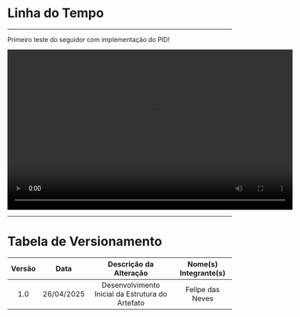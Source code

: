 # Linha do Tempo

---

Primeiro teste do seguidor com implementação do PID!

<center>
<video width="640" height="360" controls>
  <source src="/videos/primeiroTeste.mp4" type="video/mp4">
  Seu navegador não suporta o elemento de vídeo.
</video>
</center>

---

# Tabela de Versionamento 

| Versão | Data | Descrição da Alteração | Nome(s) Integrante(s) |
| :----: | :--: | :--------------------: | :-------------------: |
| 1.0 | 26/04/2025 | Desenvolvimento Inicial da Estrutura do Artefato | Felipe das Neves |
